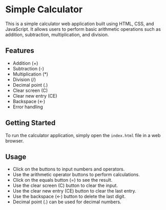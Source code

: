 # Simple Calculator

This is a simple calculator web application built using HTML, CSS, and JavaScript. It allows users to perform basic arithmetic operations such as addition, subtraction, multiplication, and division.

## Features

- Addition (+)
- Subtraction (-)
- Multiplication (*)
- Division (/)
- Decimal point (.)
- Clear screen (C)
- Clear new entry (CE)
- Backspace (←)
- Error handling

## Getting Started

To run the calculator application, simply open the `index.html` file in a web browser.

## Usage

- Click on the buttons to input numbers and operators.
- Use the arithmetic operator buttons to perform calculations.
- Click on the equals button (=) to see the result.
- Use the clear screen (C) button to clear the input.
- Use the clear new entry (CE) button to clear the last entry.
- Use the backspace (←) button to delete the last digit.
- Decimal point (.) can be used for decimal numbers.
